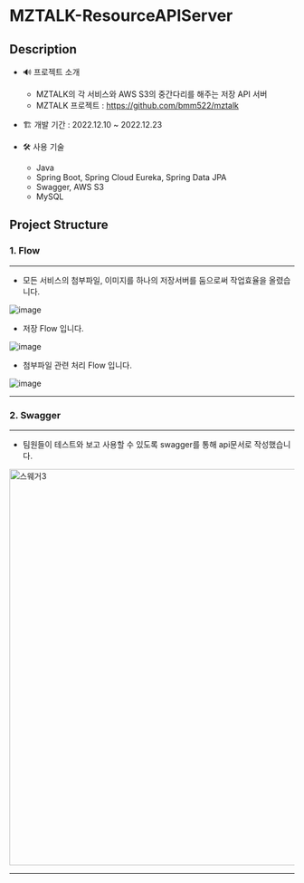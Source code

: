 # MZTALK-ResourceAPIServer

## Description

- 🔊 프로젝트 소개
  - MZTALK의 각 서비스와 AWS S3의 중간다리를 해주는 저장 API 서버
  - MZTALK 프로젝트 : https://github.com/bmm522/mztalk
 
- 🏗️ 개발 기간 : 2022.12.10 ~ 2022.12.23

- 🛠️ 사용 기술
  - Java
  - Spring Boot, Spring Cloud Eureka, Spring Data JPA
  - Swagger, AWS S3
  - MySQL

## Project Structure

### 1. Flow

---

- 모든 서비스의 첨부파일, 이미지를 하나의 저장서버를 둠으로써 작업효율을 올렸습니다.

![image](https://user-images.githubusercontent.com/102157839/218325752-8a7aa543-14cb-49de-aad6-fe81f95d29af.png)

- 저장 Flow 입니다.

![image](https://user-images.githubusercontent.com/102157839/218325867-4f4d1dd4-a20b-4aa8-9d24-dde34b75a46c.png)

- 첨부파일 관련 처리 Flow 입니다.

![image](https://user-images.githubusercontent.com/102157839/218325923-00a994e8-2844-4438-9d5c-74976bf50fef.png)

---

### 2. Swagger

---

- 팀원들이 테스트와 보고 사용할 수 있도록 swagger를 통해 api문서로 작성했습니다.

<img width="700" alt="스웨거3" src="https://user-images.githubusercontent.com/102157839/218326596-ae1632b2-5e09-4430-b4af-5f580ce86a38.jpg">


---


